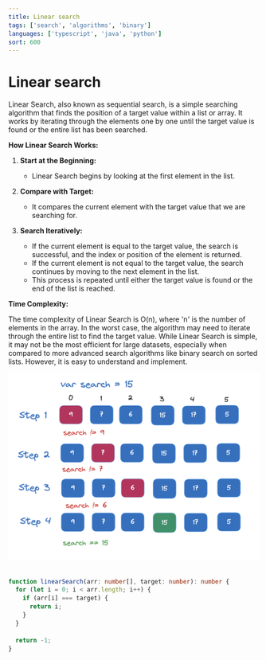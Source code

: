 ```yaml
---
title: Linear search
tags: ['search', 'algorithms', 'binary']
languages: ['typescript', 'java', 'python']
sort: 600
---
```

# Linear search

Linear Search, also known as sequential search, is a simple searching algorithm that finds the position of a target value within a list or array. It works by iterating through the elements one by one until the target value is found or the entire list has been searched.

**How Linear Search Works:**

1. **Start at the Beginning:**
   - Linear Search begins by looking at the first element in the list.

2. **Compare with Target:**
   - It compares the current element with the target value that we are searching for.

3. **Search Iteratively:**
   - If the current element is equal to the target value, the search is successful, and the index or position of the element is returned.
   - If the current element is not equal to the target value, the search continues by moving to the next element in the list.
   - This process is repeated until either the target value is found or the end of the list is reached.

**Time Complexity:**

The time complexity of Linear Search is O(n), where 'n' is the number of elements in the array. In the worst case, the algorithm may need to iterate through the entire list to find the target value. While Linear Search is simple, it may not be the most efficient for large datasets, especially when compared to more advanced search algorithms like binary search on sorted lists. However, it is easy to understand and implement.

![Linear search](https://raw.githubusercontent.com/AndersDeath/holy-theory/main/images/linear-search.png)


```typescript

function linearSearch(arr: number[], target: number): number {
  for (let i = 0; i < arr.length; i++) {
    if (arr[i] === target) {
      return i; 
    }
  }

  return -1;
}
```
